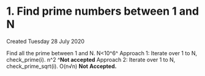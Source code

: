 # 1. Find prime numbers between 1 and N
Created Tuesday 28 July 2020

Find all the prime between 1 and N. N<10^6^
Approach 1: Iterate over 1 to N, check_prime(i). n^2 ^**Not accepted**
Approach 2: Iterate over 1 to N, check_prime_sqrt(i). O(n√n) **Not** **Accepted.**

